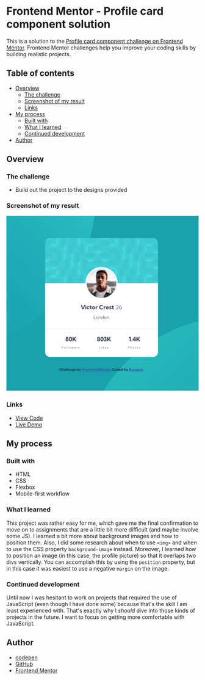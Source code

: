 # Frontend Mentor - Profile card component solution

This is a solution to the [Profile card component challenge on Frontend Mentor](https://www.frontendmentor.io/challenges/profile-card-component-cfArpWshJ). Frontend Mentor challenges help you improve your coding skills by building realistic projects. 

## Table of contents

- [Overview](#overview)
  - [The challenge](#the-challenge)
  - [Screenshot of my result](#screenshot-of-my-result)
  - [Links](#links)
- [My process](#my-process)
  - [Built with](#built-with)
  - [What I learned](#what-i-learned)
  - [Continued development](#continued-development)
- [Author](#author)

## Overview

### The challenge

- Build out the project to the designs provided

### Screenshot of my result

![Screenshot](design/profile-card-screenshot.png)

### Links

- [View Code](https://github.com/Bayoura/profile-card-component)
- [Live Demo](https://bayoura.github.io/profile-card-component/)

## My process

### Built with

- HTML
- CSS
- Flexbox
- Mobile-first workflow

### What I learned
This project was rather easy for me, which gave me the final confirmation to move on to assignments that are a little bit more difficult (and maybe involve some JS). I learned a bit more about background images and how to position them. Also, I did some research about when to use `<img>` and when to use the CSS property `background-image` instead. Moreover, I learned how to position an image (in this case, the profile picture) so that it overlaps two divs vertically. You can accomplish this by using the `position` property, but in this case it was easiest to use a negative `margin` on the image.

### Continued development
Until now I was hesitant to work on projects that required the use of JavaScript (even though I have done some) because that's the skill I am least experienced with. That's exactly why I *should* dive into those kinds of projects in the future. I want to focus on getting more comfortable with JavaScript.

## Author

- [codepen](https://codepen.io/bayoura)
- [GitHub](https://github.com/Bayoura)
- [Frontend Mentor](https://www.frontendmentor.io/profile/Bayoura)
